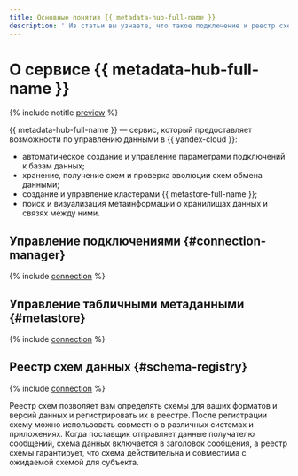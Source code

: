 ```yaml
---
title: Основные понятия {{ metadata-hub-full-name }}
description: ' Из статьи вы узнаете, что такое подключение и реестр схем.'
---
```


# О сервисе {{ metadata-hub-full-name }}

{% include notitle [preview](../../_includes/note-preview.md) %}

{{ metadata-hub-full-name }} — сервис, который предоставляет возможности по управлению данными в {{ yandex-cloud }}:

* автоматическое создание и управление параметрами подключений к базам данных;
* хранение, получение схем и проверка эволюции схем обмена данными;
* создание и управление кластерами {{ metastore-full-name }};
* поиск и визуализация метаинформации о хранилищах данных и связях между ними.


## Управление подключениями {#connection-manager}

{% include [connection](../../_includes/metadata-hub/connection-definition.md) %}

## Управление табличными метаданными {#metastore}

{% include [connection](../../_includes/metadata-hub/metastore-definition.md) %}


## Реестр схем данных {#schema-registry}

{% include [connection](../../_includes/metadata-hub/schema-registry-definition.md) %}

Реестр схем позволяет вам определять схемы для ваших форматов и версий данных и регистрировать их в реестре. После регистрации схему можно использовать совместно в различных системах и приложениях. Когда поставщик отправляет данные получателю сообщений, схема данных включается в заголовок сообщения, а реестр схемы гарантирует, что схема действительна и совместима с ожидаемой схемой для субъекта.



